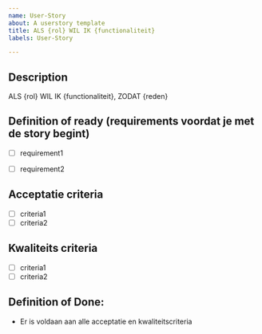 ```yaml
---
name: User-Story
about: A userstory template
title: ALS {rol} WIL IK {functionaliteit}
labels: User-Story

---
```

## Description
ALS {rol} WIL IK {functionaliteit}, ZODAT {reden}

## Definition of ready (requirements voordat je met de story begint)
- [ ] requirement1
- [ ] requirement2


## Acceptatie criteria
- [ ] criteria1
- [ ] criteria2

## Kwaliteits criteria
- [ ] criteria1
- [ ] criteria2

## Definition of Done:
- Er is voldaan aan alle acceptatie en kwaliteitscriteria